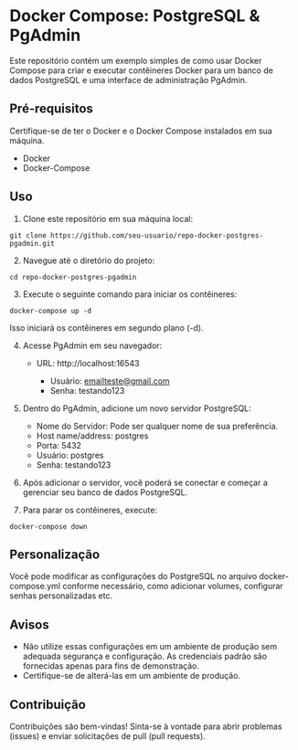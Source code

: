 # Docker Compose: PostgreSQL & PgAdmin

Este repositório contém um exemplo simples de como usar Docker Compose para criar e executar contêineres Docker para um banco de dados PostgreSQL e uma interface de administração PgAdmin.

## Pré-requisitos

Certifique-se de ter o Docker e o Docker Compose instalados em sua máquina.

* Docker
* Docker-Compose

## Uso

1. Clone este repositório em sua máquina local:

```
git clone https://github.com/seu-usuario/repo-docker-postgres-pgadmin.git
```

2. Navegue até o diretório do projeto:
```
cd repo-docker-postgres-pgadmin
```

3. Execute o seguinte comando para iniciar os contêineres:
```
docker-compose up -d
```
Isso iniciará os contêineres em segundo plano (-d).


4. Acesse PgAdmin em seu navegador:
    * URL: http://localhost:16543
        
       * Usuário: emailteste@gmail.com
       * Senha: testando123  

5. Dentro do PgAdmin, adicione um novo servidor PostgreSQL:

    * Nome do Servidor: Pode ser qualquer nome de sua preferência.
    * Host name/address: postgres
    * Porta: 5432
    * Usuário: postgres
    * Senha: testando123

6. Após adicionar o servidor, você poderá se conectar e começar a gerenciar seu banco de dados PostgreSQL.

7. Para parar os contêineres, execute:
```
docker-compose down
```

## Personalização

Você pode modificar as configurações do PostgreSQL no arquivo docker-compose.yml conforme necessário, como adicionar volumes, configurar senhas personalizadas etc.

## Avisos

* Não utilize essas configurações em um ambiente de produção sem adequada segurança e configuração.
As credenciais padrão são fornecidas apenas para fins de demonstração. 
* Certifique-se de alterá-las em um ambiente de produção.

## Contribuição

Contribuições são bem-vindas! Sinta-se à vontade para abrir problemas (issues) e enviar solicitações de pull (pull requests).





